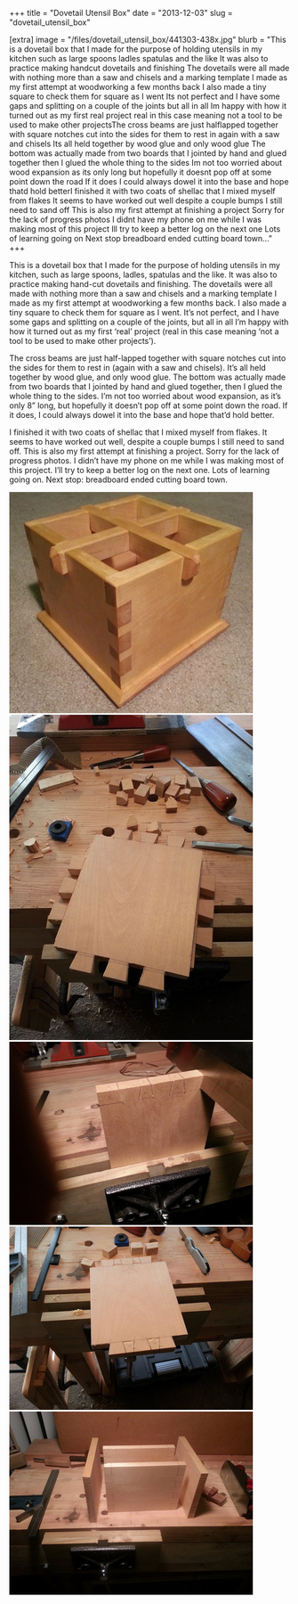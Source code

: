 +++
title = "Dovetail Utensil Box"
date = "2013-12-03"
slug = "dovetail_utensil_box"

[extra]
image = "/files/dovetail_utensil_box/441303-438x.jpg"
blurb = "This is a dovetail box that I made for the purpose of holding utensils in my kitchen such as large spoons ladles spatulas and the like It was also to practice making handcut dovetails and finishing The dovetails were all made with nothing more than a saw and chisels and a marking template I made as my first attempt at woodworking a few months back I also made a tiny square to check them for square as I went Its not perfect and I have some gaps and splitting on a couple of the joints but all in all Im happy with how it turned out as my first real project real in this case meaning not a tool to be used to make other projectsThe cross beams are just halflapped together with square notches cut into the sides for them to rest in again with a saw and chisels Its all held together by wood glue and only wood glue The bottom was actually made from two boards that I jointed by hand and glued together then I glued the whole thing to the sides Im not too worried about wood expansion as its only  long but hopefully it doesnt pop off at some point down the road If it does I could always dowel it into the base and hope thatd hold betterI finished it with two coats of shellac that I mixed myself from flakes It seems to have worked out well despite a couple bumps I still need to sand off This is also my first attempt at finishing a project Sorry for the lack of progress photos I didnt have my phone on me while I was making most of this project Ill try to keep a better log on the next one Lots of learning going on Next stop breadboard ended cutting board town..."
+++

This is a dovetail box that I made for the purpose of holding utensils in my kitchen, such as large spoons, ladles, spatulas and the like. It was also to practice making hand-cut dovetails and finishing. The dovetails were all made with nothing more than a saw and chisels and a marking template I made as my first attempt at woodworking a few months back. I also made a tiny square to check them for square as I went. It’s not perfect, and I have some gaps and splitting on a couple of the joints, but all in all I’m happy with how it turned out as my first ‘real’ project (real in this case meaning ‘not a tool to be used to make other projects’).


The cross beams are just half-lapped together with square notches cut into the sides for them to rest in (again with a saw and chisels). It’s all held together by wood glue, and only wood glue. The bottom was actually made from two boards that I jointed by hand and glued together, then I glued the whole thing to the sides. I’m not too worried about wood expansion, as it’s only 8” long, but hopefully it doesn’t pop off at some point down the road. If it does, I could always dowel it into the base and hope that’d hold better.


I finished it with two coats of shellac that I mixed myself from flakes. It seems to have worked out well, despite a couple bumps I still need to sand off. This is also my first attempt at finishing a project. Sorry for the lack of progress photos. I didn’t have my phone on me while I was making most of this project. I’ll try to keep a better log on the next one. Lots of learning going on. Next stop: breadboard ended cutting board town.

<div class="post-images">
<div class="post-image-holder">
<a class="image_link" target="_blank" href="/files/dovetail_utensil_box/441305-438x.jpg">
<img class="post-image" src="/files/dovetail_utensil_box/441305-438x.jpg" title="" alt=""></a>
</div>
<div class="post-image-holder">
<a class="image_link" target="_blank" href="/files/dovetail_utensil_box/441308-438x.jpg">
<img class="post-image" src="/files/dovetail_utensil_box/441308-438x.jpg" title="" alt=""></a>
</div>
<div class="post-image-holder">
<a class="image_link" target="_blank" href="/files/dovetail_utensil_box/441309-438x.jpg">
<img class="post-image" src="/files/dovetail_utensil_box/441309-438x.jpg" title="" alt=""></a>
</div>
<div class="post-image-holder">
<a class="image_link" target="_blank" href="/files/dovetail_utensil_box/441314-438x.jpg">
<img class="post-image" src="/files/dovetail_utensil_box/441314-438x.jpg" title="" alt=""></a>
</div>
<div class="post-image-holder">
<a class="image_link" target="_blank" href="/files/dovetail_utensil_box/441311-438x.jpg">
<img class="post-image" src="/files/dovetail_utensil_box/441311-438x.jpg" title="" alt=""></a>
</div>
</div>
